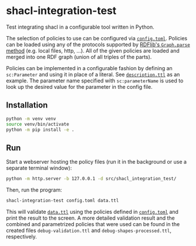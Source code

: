 <!--
SPDX-FileCopyrightText: 2024 Helmholtz-Zentrum Dresden - Rossendorf (HZDR)
SPDX-License-Identifier: CC-BY-4.0
SPDX-FileContributor: David Pape
-->

# shacl-integration-test

Test integrating shacl in a configurable tool written in Python.

The selection of policies to use can be configured via [`config.toml`](config.toml).
Policies can be loaded using any of the protocols supported by
[RDFlib's `Graph.parse` method](https://rdflib.readthedocs.io/en/stable/apidocs/rdflib.html#rdflib.graph.Graph.parse)
(e.g. local files, http, ...).
All of the given policies are loaded and merged into one RDF graph (union of all triples of the parts).

Policies can be implemented in a configurable fashion by defining an `sc:Parameter` and using it in place of a literal.
See [`description.ttl`](src/shacl_integration_test/policies/description.ttl) as an example.
The parameter name specified with `sc:parameterName` is used to look up the desired value for the parameter in the
config file.

## Installation

```bash
python -m venv venv
source venv/bin/activate
python -m pip install -e .
```

## Run

Start a webserver hosting the policy files (run it in the background or use a separate terminal window):

```bash
python -m http.server -b 127.0.0.1 -d src/shacl_integration_test/
```

Then, run the program:

```bash
shacl-integration-test config.toml data.ttl
```

This will validate [`data.ttl`](data.ttl) using the policies defined in [`config.toml`](config.toml) and print the
result to the screen.
A more detailed validation result and the combined and parametrized policies that were used can be found in the created
files `debug-validation.ttl` and `debug-shapes-processed.ttl`, respectively.
